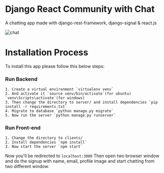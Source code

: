 # Django React Community with Chat
A chatting app made with django-rest-framework, django-signal &amp; react.js

![chat](https://user-images.githubusercontent.com/30230336/147493438-86d86809-537b-4779-81e3-74881a54f038.gif)

# Installation Process
To install this app please follow this below steps:
### Run Backend
```
1. Create a virtual environment `virtualenv venv`
2. And activate it `source venv/bin/activate`(for ubuntu) `venv\Scripts\activate`(for windows)
3. Then change the directory to server/ and install dependencies `pip install -r requirements.txt`
4. Migrate to database `python manage.py migrate`
5. Now run the server `python manage.py runserver`
```
### Run Front-end
```
1. Change the directory to clients/
2. Install dependencies `npm install`
3. Now start the server `npm start`
```

Now you'll be redirected to `localhost:3000` Then open two browser window and do the signup with name, email, profile image and start chatting from two different window. 
